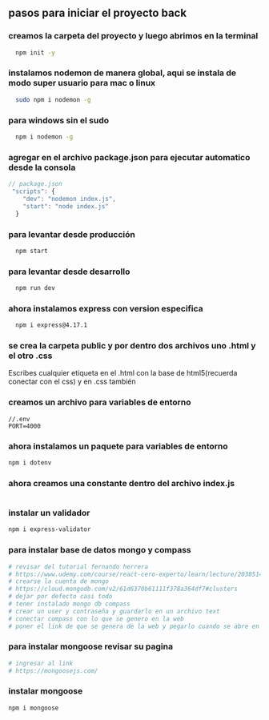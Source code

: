 ## pasos para iniciar el proyecto back 

### creamos la carpeta del proyecto y luego abrimos en la terminal 

```bash 
  npm init -y 
```
### instalamos nodemon de manera global, aqui se instala de modo super usuario para mac o linux

```bash 
  sudo npm i nodemon -g
```
### para windows sin el sudo 

```bash 
  npm i nodemon -g 
```
### agregar en el archivo package.json para ejecutar automatico desde la consola 
```js
// package.json
 "scripts": {
    "dev": "nodemon index.js",
    "start": "node index.js"
  }
```
### para levantar desde producción 
```bash
  npm start
```

### para levantar desde desarrollo
```bash
  npm run dev
```

### ahora instalamos express con version especifica 
```bash
  npm i express@4.17.1
```

### se crea la carpeta public y por dentro dos archivos uno .html y el otro .css 

Escribes cualquier etiqueta en el .html con la base de html5(recuerda conectar con el css) y en .css también 

### creamos un archivo para variables de entorno 
```code 
//.env
PORT=4000
```
### ahora instalamos un paquete para variables de entorno 

```bash
npm i dotenv
```

### ahora creamos una constante dentro del archivo index.js 
```js

```

### instalar un validador 
```bash 
npm i express-validator
```

### para instalar base de datos mongo y compass
```bash
# revisar del tutorial fernando herrera 
# https://www.udemy.com/course/react-cero-experto/learn/lecture/20385145#overview
# crearse la cuenta de mongo
# https://cloud.mongodb.com/v2/61d6370b61111f378a364df7#clusters
# dejar por defecto casi todo 
# tener instalado mongo db compass
# crear un user y contraseña y guardarlo en un archivo text 
# conectar compass con lo que se genero en la web 
# poner el link de que se genera de la web y pegarlo cuando se abre en local mongo compass db
```

### para instalar mongoose revisar su pagina
```bash 
# ingresar al link
# https://mongoosejs.com/

```
### instalar mongoose
```bash
npm i mongoose
```